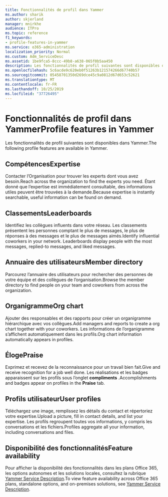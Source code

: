 ```yaml
---
title: Fonctionnalités de profil dans Yammer
ms.author: sharik
author: skjerland
manager: mnirkhe
audience: ITPro
ms.topic: reference
f1_keywords:
- profile-features-in-yammer
ms.service: o365-administration
localization_priority: Normal
ms.custom: Adm_ServiceDesc
ms.assetid: 1be9fca5-8ccc-49b8-a638-065f0b5aa450
description: Les fonctionnalités de profil suivantes sont disponibles dans Yammer.
ms.openlocfilehash: 5c6acde9c620eb0f51263b121574266d67740b57
ms.sourcegitcommit: 05458701350d269dce45c9a0812d67d653c52621
ms.translationtype: MT
ms.contentlocale: fr-FR
ms.lasthandoff: 10/25/2019
ms.locfileid: "37726495"
---
```

# <a name="profile-features-in-yammer"></a><span data-ttu-id="00128-103">Fonctionnalités de profil dans Yammer</span><span class="sxs-lookup"><span data-stu-id="00128-103">Profile features in Yammer</span></span>

<span data-ttu-id="00128-104">Les fonctionnalités de profil suivantes sont disponibles dans Yammer.</span><span class="sxs-lookup"><span data-stu-id="00128-104">The following profile features are available in Yammer.</span></span>
 
## <a name="expertise"></a><span data-ttu-id="00128-105">Compétences</span><span class="sxs-lookup"><span data-stu-id="00128-105">Expertise</span></span>

<span data-ttu-id="00128-106">Contacter l’Organisation pour trouver les experts dont vous avez besoin.</span><span class="sxs-lookup"><span data-stu-id="00128-106">Reach across the organization to find the experts you need.</span></span> <span data-ttu-id="00128-107">Étant donné que l’expertise est immédiatement consultable, des informations utiles peuvent être trouvées à la demande.</span><span class="sxs-lookup"><span data-stu-id="00128-107">Because expertise is instantly searchable, useful information can be found on demand.</span></span>

## <a name="leaderboards"></a><span data-ttu-id="00128-108">Classements</span><span class="sxs-lookup"><span data-stu-id="00128-108">Leaderboards</span></span>

<span data-ttu-id="00128-p102">Identifiez les collègues influents dans votre réseau. Les classements présentent les personnes comptant le plus de messages, le plus de réponses à des messages et le plus de messages aimés.</span><span class="sxs-lookup"><span data-stu-id="00128-p102">Identify influential coworkers in your network. Leaderboards display people with the most messages, replied-to messages, and liked messages.</span></span>

## <a name="member-directory"></a><span data-ttu-id="00128-111">Annuaire des utilisateurs</span><span class="sxs-lookup"><span data-stu-id="00128-111">Member directory</span></span>

<span data-ttu-id="00128-112">Parcourez l’annuaire des utilisateurs pour rechercher des personnes de votre équipe et des collègues de l’organisation.</span><span class="sxs-lookup"><span data-stu-id="00128-112">Browse the member directory to find people on your team and coworkers from across the organization.</span></span>
  
## <a name="org-chart"></a><span data-ttu-id="00128-113">Organigramme</span><span class="sxs-lookup"><span data-stu-id="00128-113">Org chart</span></span>

<span data-ttu-id="00128-114">Ajouter des responsables et des rapports pour créer un organigramme hiérarchique avec vos collègues.</span><span class="sxs-lookup"><span data-stu-id="00128-114">Add managers and reports to create a org chart together with your coworkers.</span></span> <span data-ttu-id="00128-115">Les informations de l’organigramme s’affichent automatiquement dans les profils.</span><span class="sxs-lookup"><span data-stu-id="00128-115">Org chart information automatically appears in profiles.</span></span>
  
## <a name="praise"></a><span data-ttu-id="00128-116">Éloge</span><span class="sxs-lookup"><span data-stu-id="00128-116">Praise</span></span>

<span data-ttu-id="00128-117">Exprimez et recevez de la reconnaissance pour un travail bien fait.</span><span class="sxs-lookup"><span data-stu-id="00128-117">Give and receive recognition for a job well done.</span></span> <span data-ttu-id="00128-118">Les réalisations et les badges apparaissent sur les profils sous l’onglet **compliments** .</span><span class="sxs-lookup"><span data-stu-id="00128-118">Accomplishments and badges appear on profiles in the **Praise** tab.</span></span>
 
## <a name="user-profiles"></a><span data-ttu-id="00128-119">Profils utilisateur</span><span class="sxs-lookup"><span data-stu-id="00128-119">User profiles</span></span>

<span data-ttu-id="00128-120">Téléchargez une image, remplissez les détails du contact et répertoriez votre expertise.</span><span class="sxs-lookup"><span data-stu-id="00128-120">Upload a picture, fill in contact details, and list your expertise.</span></span> <span data-ttu-id="00128-121">Les profils regroupent toutes vos informations, y compris les conversations et les fichiers.</span><span class="sxs-lookup"><span data-stu-id="00128-121">Profiles aggregate all your information, including conversations and files.</span></span>
  
## <a name="feature-availability"></a><span data-ttu-id="00128-122">Disponibilité des fonctionnalités</span><span class="sxs-lookup"><span data-stu-id="00128-122">Feature availability</span></span>

<span data-ttu-id="00128-123">Pour afficher la disponibilité des fonctionnalités dans les plans Office 365, les options autonomes et les solutions locales, consultez la rubrique [Yammer Service Description](yammer-service-description.md).</span><span class="sxs-lookup"><span data-stu-id="00128-123">To view feature availability across Office 365 plans, standalone options, and on-premises solutions, see [Yammer Service Description](yammer-service-description.md).</span></span>
  

